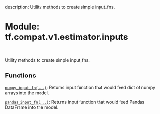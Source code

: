 description: Utility methods to create simple input_fns.

<div itemscope itemtype="http://developers.google.com/ReferenceObject">
<meta itemprop="name" content="tf.compat.v1.estimator.inputs" />
<meta itemprop="path" content="Stable" />
</div>

# Module: tf.compat.v1.estimator.inputs

<!-- Insert buttons and diff -->

<table class="tfo-notebook-buttons tfo-api nocontent" align="left">

</table>



Utility methods to create simple input_fns.



## Functions

[`numpy_input_fn(...)`](../../../../tf/compat/v1/estimator/inputs/numpy_input_fn.md): Returns input function that would feed dict of numpy arrays into the model.

[`pandas_input_fn(...)`](../../../../tf/compat/v1/estimator/inputs/pandas_input_fn.md): Returns input function that would feed Pandas DataFrame into the model.

